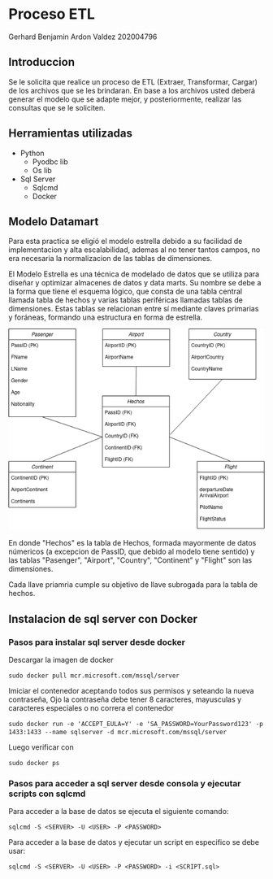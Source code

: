 # Proceso ETL
Gerhard Benjamin Ardon Valdez 
202004796

## Introduccion
Se le solicita que realice un proceso de ETL (Extraer, Transformar, Cargar) de los 
archivos  que  se  les  brindaran.  En  base  a  los  archivos  usted  deberá  generar  el 
modelo  que  se  adapte  mejor,  y  posteriormente,  realizar  las  consultas  que  se  le 
soliciten.

## Herramientas utilizadas
-   Python
    - Pyodbc lib
    - Os lib
-   Sql Server
    - Sqlcmd   
    - Docker

## Modelo Datamart
Para esta practica se eligió el modelo estrella debido a su facilidad de implementacion y alta escalabilidad, ademas al no tener tantos campos, no era necesaria la normalizacion de las tablas de dimensiones.

El Modelo Estrella es una técnica de modelado de datos que se utiliza para diseñar y optimizar almacenes de datos y data marts. Su nombre se debe a la forma que tiene el esquema lógico, que consta de una tabla central llamada tabla de hechos y varias tablas periféricas llamadas tablas de dimensiones. Estas tablas se relacionan entre sí mediante claves primarias y foráneas, formando una estructura en forma de estrella.

![Modelo implementado para esta práctica](/Practica1/assets/Modelo.drawio.png)

En donde "Hechos" es la tabla de Hechos, formada mayormente de datos númericos (a excepcion de PassID, que debido al modelo tiene sentido) y las tablas "Pasenger", "Airport", "Country", "Continent" y "Flight" son las dimensiones.

Cada llave priamria cumple su objetivo de llave subrogada para la tabla de hechos.

## Instalacion de sql server con Docker
### Pasos para instalar sql server desde docker 
Descargar la imagen de docker 
```
sudo docker pull mcr.microsoft.com/mssql/server
```
Imiciar el contenedor aceptando todos sus permisos y seteando la nueva contraseña, Ojo la contraseña debe tener 8 caracteres, mayusculas y caracteres especiales o no correra el contenedor 
```
sudo docker run -e 'ACCEPT_EULA=Y' -e 'SA_PASSWORD=YourPassword123' -p 1433:1433 --name sqlserver -d mcr.microsoft.com/mssql/server
```
Luego verificar con
```
sudo docker ps 
```

### Pasos para acceder a sql server desde consola y ejecutar scripts con sqlcmd
Para acceder a la base de datos se ejecuta el siguiente comando:
```
sqlcmd -S <SERVER> -U <USER> -P <PASSWORD>
```
Para acceder a la base de datos y ejecutar un script en especifico se debe usar:
```
sqlcmd -S <SERVER> -U <USER> -P <PASSWORD> -i <SCRIPT.sql>
```



